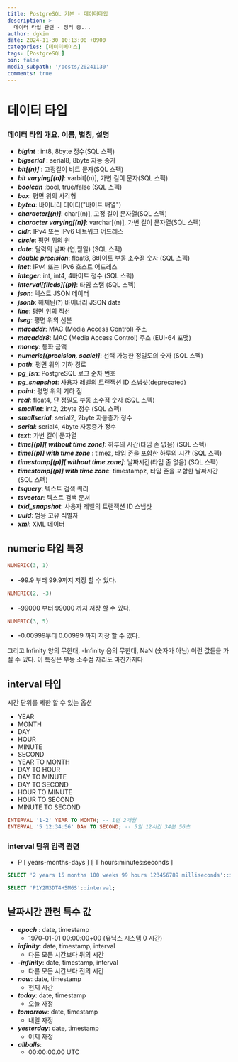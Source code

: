 ```yaml
---
title: PostgreSQL 기본 - 데이터타입
description: >-
  데이터 타입 관련 - 정리 중...
author: dgkim
date: 2024-11-30 10:13:00 +0900
categories: [데이터베이스]
tags: [PostgreSQL]
pin: false
media_subpath: '/posts/20241130'
comments: true
---
```

# 데이터 타입
### 데이터 타입 개요. 이름, 별칭, 설명
- ***bigint*** : int8, 8byte 정수(SQL 스펙)
- ***bigserial*** : serial8, 8byte 자동 증가
- ***bit[(n)]*** : 고정길이 비트 문자(SQL 스펙)
- ***bit varying[(n)]***: varbit[(n)], 가변 길이 문자(SQL 스펙)
- ***boolean*** :bool, true/false (SQL 스펙)
- ***box***: 평면 위의 사각형 
- ***bytea***: 바이너리 데이터("바이트 배열")
- ***character[(n)]***: char[(n)], 고정 길이 문자열(SQL 스펙)
- ***character varying[(n)]***: varchar[(n)], 가변 길이 문자열(SQL 스펙)
- ***cidr***: IPv4 또는 IPv6 네트워크 어드레스
- ***circle***: 평면 위의 원
- ***date***: 달력의 날짜 (연,월일) (SQL 스펙)
- ***double precision***: float8, 8바이트 부동 소수점 숫자 (SQL 스펙)
- ***inet***: IPv4 또는 IPv6 호스트 어드레스
- ***integer***: int, int4, 4바이트 정수 (SQL 스펙)
- ***interval[fileds][(p)]***: 타임 스탬 (SQL 스펙)
- ***json***: 텍스트 JSON 데이터
- ***jsonb***: 해체된(?) 바이너리 JSON data
- ***line***: 평면 위의 직선
- ***lseg***: 평면 위의 선분
- ***macaddr***: MAC (Media Access Control) 주소
- ***macaddr8***: MAC (Media Access Control) 주소 (EUI-64 포맷)
- ***money***: 통화 금액
- ***numeric[(precision, scale)]***: 선택 가능한 정밀도의 숫자 (SQL 스펙)
- ***path***: 평면 위의 기하 경로
- ***pg_lsn***: PostgreSQL 로그 순차 번호
- ***pg_snapshot***: 사용자 레벨의 트랜잭션 ID 스냅샷(deprecated)
- ***point***: 평명 위의 기하 점
- ***real***: float4, 단 정밀도 부동 소수점 숫자 (SQL 스펙)
- ***smallint***: int2, 2byte 정수 (SQL 스펙)
- ***smallserial***: serial2, 2byte 자동증가 정수
- ***serial***: serial4, 4byte 자동증가 정수
- ***text***: 가변 길이 문자열
- ***time[(p)][ without time zone]***: 하루의 시간(타임 존 없음) (SQL 스펙)
- ***time[(p)] with time zone*** : timez, 타임 존을 포함한 하루의 시간 (SQL 스펙)
- ***timestamp[(p)][ without time zone]***: 날짜시간(타임 존 없음) (SQL 스펙)
- ***timestamp[(p)] with time zone***: timestampz, 타임 존을 포함한 날짜시간 (SQL 스펙)
- ***tsquery***: 텍스트 검색 쿼리
- ***tsvector***: 텍스트 검색 문서
- ***txid_snapshot***: 사용자 레벨의 트랜잭션 ID 스냅샷
- ***uuid***: 범용 고유 식별자
- ***xml***: XML 데이터

## numeric 타입 특징
```SQL
NUMERIC(3, 1)
```
- -99.9 부터 99.9까지 저장 할 수 있다.

```SQL
NUMERIC(2, -3)
```
- -99000 부터 99000 까지 저장 할 수 있다.

```SQL
NUMERIC(3, 5)
```
- -0.00999부터 0.00999 까지 저장 할 수 있다.

그리고 Infinity 양의 무한대, -Infinity 음의 무한대, NaN (숫자가 아님) 이런 값들을 가질 수 있다.
이 특징은 부동 소수점 자리도 마찬가지다

## interval 타입

시간 단위를 제한 할 수 있는 옵션
- YEAR
- MONTH
- DAY
- HOUR
- MINUTE
- SECOND
- YEAR TO MONTH
- DAY TO HOUR
- DAY TO MINUTE
- DAY TO SECOND
- HOUR TO MINUTE
- HOUR TO SECOND
- MINUTE TO SECOND

```sql
INTERVAL '1-2' YEAR TO MONTH; -- 1년 2개월
INTERVAL '5 12:34:56' DAY TO SECOND; -- 5일 12시간 34분 56초
```
### interval 단위 입력 관련
- P [ years-months-days ] [ T hours:minutes:seconds ]
```sql
SELECT '2 years 15 months 100 weeks 99 hours 123456789 milliseconds'::interval;
```

```sql
SELECT 'P1Y2M3DT4H5M6S'::interval;
```

## 날짜시간 관련 특수 값
- ***epoch***  : date, timestamp   
    - 1970-01-01 00:00:00+00 (유닉스 시스템 0 시간)
- ***infinity***: date, timestamp, interval
    - 다른 모든 시간보다 뒤의 시간
- ***-infinity***: date, timestamp, interval
    - 다른 모든 시간보다 전의 시간
- ***now***: date, timestamp
    - 현재 시간
- ***today***: date, timestamp
    - 오늘 자정
- ***tomorrow***: date, timestamp
    - 내일 자정
- ***yesterday***: date, timestamp  
    - 어제 자정
- ***allballs***: 
    - 00:00:00.00 UTC

